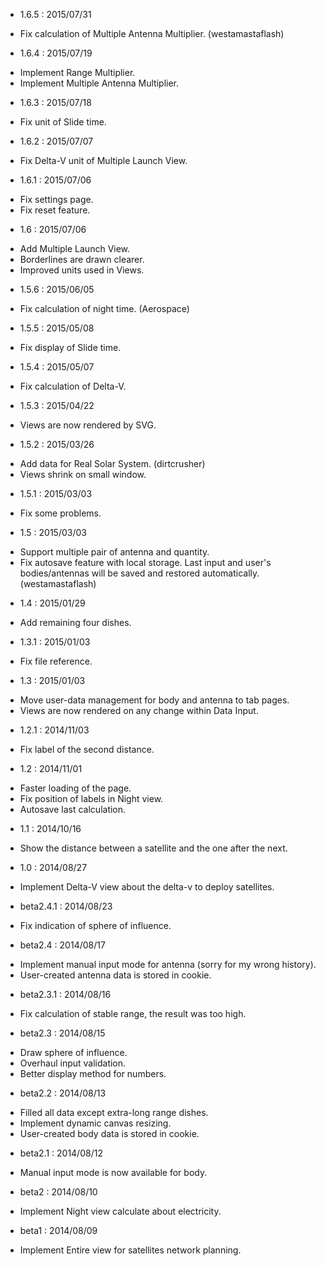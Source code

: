 - 1.6.5 : 2015/07/31
 * Fix calculation of Multiple Antenna Multiplier. (westamastaflash)

- 1.6.4 : 2015/07/19
 * Implement Range Multiplier.
 * Implement Multiple Antenna Multiplier.

- 1.6.3 : 2015/07/18
 * Fix unit of Slide time.

- 1.6.2 : 2015/07/07
 * Fix Delta-V unit of Multiple Launch View.

- 1.6.1 : 2015/07/06
 * Fix settings page.
 * Fix reset feature.

- 1.6 : 2015/07/06
 * Add Multiple Launch View.
 * Borderlines are drawn clearer.
 * Improved units used in Views.

- 1.5.6 : 2015/06/05
 * Fix calculation of night time. (Aerospace)

- 1.5.5 : 2015/05/08
 * Fix display of Slide time.

- 1.5.4 : 2015/05/07
 * Fix calculation of Delta-V.

- 1.5.3 : 2015/04/22
 * Views are now rendered by SVG.

- 1.5.2 : 2015/03/26
 * Add data for Real Solar System. (dirtcrusher)
 * Views shrink on small window.

- 1.5.1 : 2015/03/03
 * Fix some problems.

- 1.5 : 2015/03/03
 * Support multiple pair of antenna and quantity.
 * Fix autosave feature with local storage. Last input and user's bodies/antennas will be saved and restored automatically. (westamastaflash)

- 1.4 : 2015/01/29
 * Add remaining four dishes.

- 1.3.1 : 2015/01/03
 * Fix file reference.

- 1.3 : 2015/01/03
 * Move user-data management for body and antenna to tab pages.
 * Views are now rendered on any change within Data Input.

- 1.2.1 : 2014/11/03
 * Fix label of the second distance.

- 1.2 : 2014/11/01
 * Faster loading of the page.
 * Fix position of labels in Night view.
 * Autosave last calculation.

- 1.1 : 2014/10/16
 * Show the distance between a satellite and the one after the next.

- 1.0 : 2014/08/27
 * Implement Delta-V view about the delta-v to deploy satellites.

- beta2.4.1 : 2014/08/23
 * Fix indication of sphere of influence.

- beta2.4 : 2014/08/17
 * Implement manual input mode for antenna (sorry for my wrong history).  
 * User-created antenna data is stored in cookie.

- beta2.3.1 : 2014/08/16
 * Fix calculation of stable range, the result was too high.

- beta2.3 : 2014/08/15
 * Draw sphere of influence.  
 * Overhaul input validation.  
 * Better display method for numbers.

- beta2.2 : 2014/08/13
 * Filled all data except extra-long range dishes.  
 * Implement dynamic canvas resizing.  
 * User-created body data is stored in cookie.

- beta2.1 : 2014/08/12
 * Manual input mode is now available for body.

- beta2 : 2014/08/10
 * Implement Night view calculate about electricity.
  
- beta1 : 2014/08/09
 * Implement Entire view for satellites network planning.
